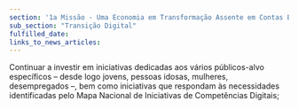 ```yaml
---
section: '1a Missão - Uma Economia em Transformação Assente em Contas Equilibradas'
sub_section: "Transição Digital"
fulfilled_date:
links_to_news_articles:
---
```


Continuar a investir em iniciativas dedicadas aos vários públicos-alvo específicos – desde logo jovens, pessoas idosas, mulheres, desempregados –, bem como iniciativas que respondam às necessidades identificadas pelo Mapa Nacional de Iniciativas de Competências Digitais;